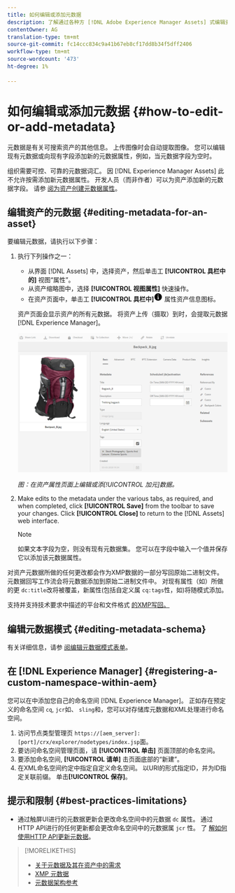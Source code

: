 ```yaml
---
title: 如何编辑或添加元数据
description: 了解通过各种方 [!DNL Adobe Experience Manager Assets] 式编辑资产元数据的资产元数据。
contentOwner: AG
translation-type: tm+mt
source-git-commit: fc14ccc834c9a41b67eb8cf17dd8b34f5dff2406
workflow-type: tm+mt
source-wordcount: '473'
ht-degree: 1%

---
```



# 如何编辑或添加元数据 {#how-to-edit-or-add-metadata}

元数据是有关可搜索资产的其他信息。 上传图像时会自动提取图像。 您可以编辑现有元数据或向现有字段添加新的元数据属性，例如，当元数据字段为空时。

组织需要可控、可靠的元数据词汇。 因 [!DNL Experience Manager Assets] 此不允许按需添加新元数据属性。 开发人员（而非作者）可以为资产添加新的元数据字段。 请参 [阅为资产创建元数据属性](meta-edit.md#editing-metadata-schema)。

## 编辑资产的元数据 {#editing-metadata-for-an-asset}

要编辑元数据，请执行以下步骤：

1. 执行下列操作之一：

   * 从界面 [!DNL Assets] 中，选择资产，然后单击工 **[!UICONTROL 具栏中的]** 视图“属性”。
   * 从资产缩略图中，选择 **[!UICONTROL 视图属性]** 快速操作。
   * 在资产页面中，单击工 **[!UICONTROL 具栏中]**![的视图](assets/do-not-localize/info-circle-icon.png) 属性资产信息图标。

   资产页面会显示资产的所有元数据。 将资产上传（摄取）到时，会提取元数据 [!DNL Experience Manager]。

   ![选择资产的属性以视图其元数据](assets/asset-metadata.png)

   *图：在资产属性页面上编辑或添[!UICONTROL 加元]数据。*

1. Make edits to the metadata under the various tabs, as required, and when completed, click **[!UICONTROL Save]** from the toolbar to save your changes. Click **[!UICONTROL Close]** to return to the [!DNL Assets] web interface.

   >[!NOTE]
   >
   >如果文本字段为空，则没有现有元数据集。 您可以在字段中输入一个值并保存它以添加该元数据属性。

对资产元数据所做的任何更改都会作为XMP数据的一部分写回原始二进制文件。 元数据回写工作流会将元数据添加到原始二进制文件中。 对现有属性（如）所做的更 `dc:title`改将被覆盖，新属性(包括自定义属 `cq:tags`性，如)将随模式添加。

支持并支持技术要求中描述的平台和文件格式 [的XMP写回。](/help/sites-deploying/technical-requirements.md)

## 编辑元数据模式 {#editing-metadata-schema}

有关详细信息，请参 [阅编辑元数据模式表单](metadata-schemas.md#edit-metadata-schema-forms)。

## 在 [!DNL Experience Manager] {#registering-a-custom-namespace-within-aem}

您可以在中添加您自己的命名空间 [!DNL Experience Manager]。 正如存在预定义的命名空间 `cq`, `jcr`如、 `sling`和，您可以对存储库元数据和XML处理进行命名空间。

1. 访问节点类型管理页 `https://[aem_server]:[port]/crx/explorer/nodetypes/index.jsp`面。
1. 要访问命名空间管理页面，请 **[!UICONTROL 单击]** 页面顶部的命名空间。
1. 要添加命名空间, **[!UICONTROL 请单]** 击页面底部的“新建”。
1. 在XML命名空间约定中指定自定义命名空间。 以URI的形式指定ID，并为ID指定关联前缀。 单击&#x200B;**[!UICONTROL 保存]**。

## 提示和限制 {#best-practices-limitations}

* 通过触屏UI进行的元数据更新会更改命名空间中的元数据 `dc` 属性。 通过HTTP API进行的任何更新都会更改命名空间中的元数据属 `jcr` 性。 了 [解如何使用HTTP API更新元数据](/help/assets/mac-api-assets.md#update-asset-metadata)。

>[!MORELIKETHIS]
>
>* [关于元数据及其在资产中的需求](metadata.md)
>* [XMP 元数据](xmp.md)
>* [元数据架构参考](meta-ref.md)

